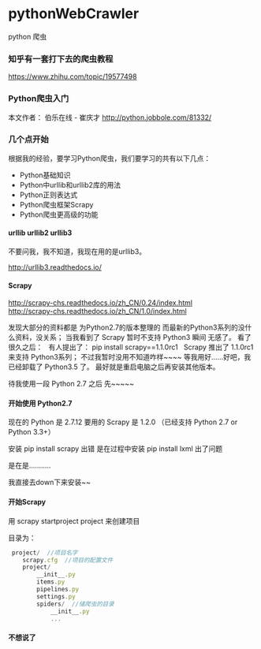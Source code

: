 # pythonWebCrawler
python 爬虫

### 知乎有一套打下去的爬虫教程

https://www.zhihu.com/topic/19577498


### Python爬虫入门

本文作者： 伯乐在线 - 崔庆才 
http://python.jobbole.com/81332/

### 几个点开始

根据我的经验，要学习Python爬虫，我们要学习的共有以下几点：

- Python基础知识
- Python中urllib和urllib2库的用法
- Python正则表达式
- Python爬虫框架Scrapy
- Python爬虫更高级的功能

#### urllib urllib2 urllib3

不要问我，我不知道，我现在用的是urllib3。

http://urllib3.readthedocs.io/


#### Scrapy

http://scrapy-chs.readthedocs.io/zh_CN/0.24/index.html  
http://scrapy-chs.readthedocs.io/zh_CN/1.0/index.html

发现大部分的资料都是 为Python2.7的版本整理的
而最新的Python3系列的没什么资料，没关系；
当我看到了 Scrapy 暂时不支持 Python3 瞬间 无感了。
看了很久之后：
   有人提出了： pip install scrapy==1.1.0rc1 
   Scrapy 推出了 1.1.0rc1 来支持 Python3系列；
不过我暂时没用不知道咋样~~~~ 等我用好......好吧，我已经卸载了 Python3.5 了。
最好就是重启电脑之后再安装其他版本。

待我使用一段 Python 2.7 之后 先~~~~~


#### 开始使用 Python2.7

现在的 Python 是 2.7.12
要用的 Scrapy 是 1.2.0 （已经支持 Python 2.7 or Python 3.3+）

安装 pip install scrapy 出错
是在过程中安装 pip install lxml 出了问题

是在是...........

我直接去down下来安装~~

#### 开始Scrapy

用 scrapy startproject project 来创建项目

目录为：

```JavaScript
 project/  //项目名字
    scrapy.cfg  //项目的配置文件
    project/
        __init__.py
        items.py
        pipelines.py
        settings.py
        spiders/  //储爬虫的目录
            __init__.py
            ...
```

#### 不想说了






